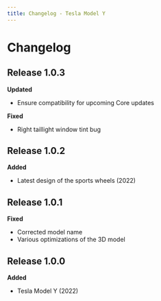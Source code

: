 ```yaml
---
title: Changelog - Tesla Model Y
---
```


# Changelog

## Release 1.0.3

**Updated**

- Ensure compatibility for upcoming Core updates

**Fixed**

- Right taillight window tint bug

## Release 1.0.2

**Added**

- Latest design of the sports wheels (2022)

## Release 1.0.1

**Fixed**

- Corrected model name
- Various optimizations of the 3D model

## Release 1.0.0

**Added**

- Tesla Model Y (2022)
